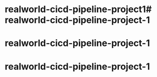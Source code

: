 # realworld-cicd-pipeline-project1# realworld-cicd-pipeline-project-1
# realworld-cicd-pipeline-project-1
# realworld-cicd-pipeline-project-1
